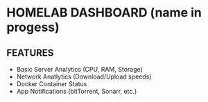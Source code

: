 # HOMELAB DASHBOARD (name in progess)

## FEATURES
- Basic Server Analytics (CPU, RAM, Storage)
- Network Anatlytics (Download/Upload speeds)
- Docker Container Status
- App Notifications (bitTorrent, Sonarr, etc.)
